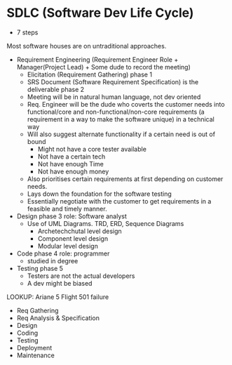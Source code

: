 #  SDLC (Software Dev Life Cycle)
- 7 steps

Most software houses are on untraditional approaches.

- Requirement Engineering (Requirement Engineer Role + Manager(Project Lead) + Some dude to record the meeting)
	- Elicitation (Requirement Gathering) phase 1
	- SRS Document (Software Requirement Specification) is the deliverable phase 2
	- Meeting will be in natural human language, not dev oriented
	- Req. Engineer will be the dude who coverts the customer needs into functional/core and non-functional/non-core requirements (a requirement in a way to make the software unique) in a technical way
	- Will also suggest alternate functionality if a certain need is out of bound
		- Might not have a core tester available
		- Not have a certain tech
		- Not have enough Time
		- Not have enough money
	- Also prioritises certain requirements at first depending on customer needs.
	- Lays down the foundation for the software testing
	- Essentially negotiate with the customer to get requirements in a feasible and timely manner.
- Design phase 3 role: Software analyst
	- Use of UML Diagrams. TRD, ERD, Sequence Diagrams
		- Archetechchutal level design
		- Component level design
		- Modular level design
- Code phase 4 role: programmer
	- studied in degree
- Testing phase 5
	- Testers are not the actual developers
	- A dev might be biased

LOOKUP: Ariane 5 Flight 501 failure


- Req Gathering
- Req Analysis & Specification
- Design
- Coding
- Testing
- Deployment
- Maintenance